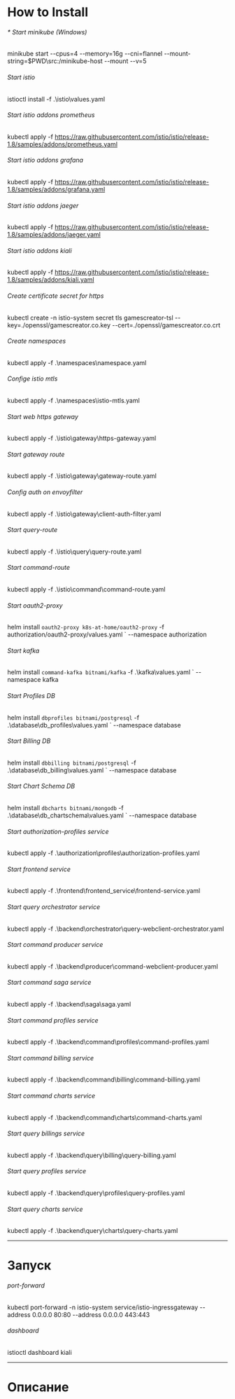 
# How to Install

###### * Start minikube (Windows)
minikube start --cpus=4 --memory=16g --cni=flannel --mount-string=$PWD\src:/minikube-host --mount --v=5

###### Start istio
istioctl install -f .\istio\values.yaml

###### Start istio addons prometheus
kubectl apply -f https://raw.githubusercontent.com/istio/istio/release-1.8/samples/addons/prometheus.yaml

###### Start istio addons grafana
kubectl apply -f https://raw.githubusercontent.com/istio/istio/release-1.8/samples/addons/grafana.yaml

###### Start istio addons jaeger
kubectl apply -f https://raw.githubusercontent.com/istio/istio/release-1.8/samples/addons/jaeger.yaml

###### Start istio addons kiali
kubectl apply -f https://raw.githubusercontent.com/istio/istio/release-1.8/samples/addons/kiali.yaml

###### Create certificate secret for https
kubectl create -n istio-system secret tls gamescreator-tsl --key=./openssl/gamescreator.co.key --cert=./openssl/gamescreator.co.crt

###### Create namespaces
kubectl apply -f .\namespaces\namespace.yaml

###### Confige istio mtls
kubectl apply -f .\namespaces\istio-mtls.yaml

###### Start web https gateway
kubectl apply -f .\istio\gateway\https-gateway.yaml

###### Start gateway route
kubectl apply -f .\istio\gateway\gateway-route.yaml



###### Config auth on envoyfilter
kubectl apply -f .\istio\gateway\client-auth-filter.yaml


###### Start query-route
kubectl apply -f .\istio\query\query-route.yaml

###### Start command-route
kubectl apply -f .\istio\command\command-route.yaml



###### Start oauth2-proxy
helm install `
oauth2-proxy k8s-at-home/oauth2-proxy `
-f authorization/oauth2-proxy/values.yaml `
--namespace authorization

###### Start kafka
helm install `
command-kafka bitnami/kafka `
-f .\kafka\values.yaml `
--namespace kafka

###### Start Profiles DB
helm install `
dbprofiles bitnami/postgresql `
-f .\database\db_profiles\values.yaml `
--namespace database

###### Start Billing DB
helm install `
dbbilling bitnami/postgresql `
-f .\database\db_billing\values.yaml `
--namespace database

###### Start Chart Schema DB
helm install `
dbcharts bitnami/mongodb `
-f .\database\db_chartschema\values.yaml `
--namespace database


###### Start authorization-profiles service
kubectl apply -f .\authorization\profiles\authorization-profiles.yaml

###### Start frontend service
kubectl apply -f .\frontend\frontend_service\frontend-service.yaml

###### Start query orchestrator service
kubectl apply -f .\backend\orchestrator\query-webclient-orchestrator.yaml

###### Start command producer service
kubectl apply -f .\backend\producer\command-webclient-producer.yaml

###### Start command saga service
kubectl apply -f .\backend\saga\saga.yaml

###### Start command profiles service
kubectl apply -f .\backend\command\profiles\command-profiles.yaml

###### Start command billing service
kubectl apply -f .\backend\command\billing\command-billing.yaml

###### Start command charts service
kubectl apply -f .\backend\command\charts\command-charts.yaml

###### Start query billings service
kubectl apply -f .\backend\query\billing\query-billing.yaml

###### Start query profiles service
kubectl apply -f .\backend\query\profiles\query-profiles.yaml

###### Start query charts service
kubectl apply -f .\backend\query\charts\query-charts.yaml




---
# Запуск

###### port-forward
kubectl port-forward -n istio-system service/istio-ingressgateway --address 0.0.0.0 80:80 --address 0.0.0.0 443:443

###### dashboard
istioctl dashboard kiali

---
# Описание


